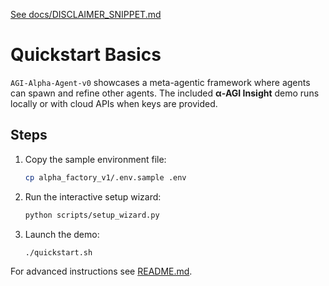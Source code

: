[See docs/DISCLAIMER_SNIPPET.md](../docs/DISCLAIMER_SNIPPET.md)

# Quickstart Basics

`AGI-Alpha-Agent-v0` showcases a meta-agentic framework where agents can spawn and refine other agents. The included **α‑AGI Insight** demo runs locally or with cloud APIs when keys are provided.

## Steps

1. Copy the sample environment file:
   ```bash
   cp alpha_factory_v1/.env.sample .env
   ```
2. Run the interactive setup wizard:
   ```bash
   python scripts/setup_wizard.py
   ```
3. Launch the demo:
   ```bash
   ./quickstart.sh
   ```

For advanced instructions see [README.md](../README.md).
